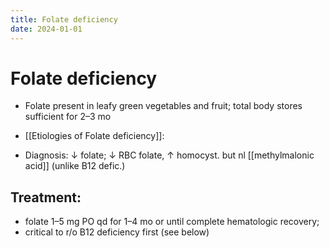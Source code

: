```yaml
---
title: Folate deficiency
date: 2024-01-01
---
```

# Folate deficiency


* Folate present in leafy green vegetables and fruit; total body stores sufficient for 2–3 mo

* [[Etiologies of Folate deficiency]]:

* Diagnosis: ↓ folate; ↓ RBC folate, ↑ homocyst. but nl [[methylmalonic acid]] (unlike B12 defic.)

## Treatment:
* folate 1–5 mg PO qd for 1–4 mo or until complete hematologic recovery;
* critical to r/o B12 deficiency first (see below)



